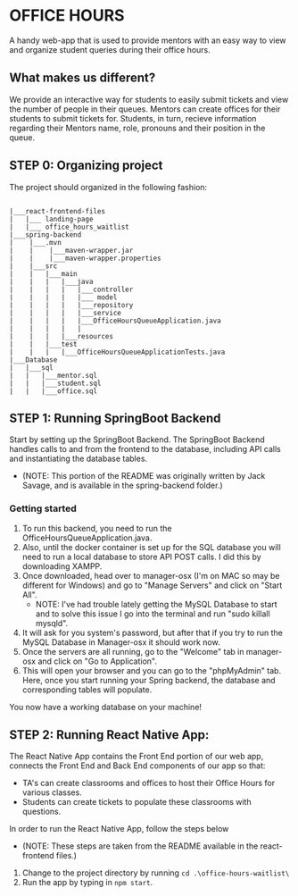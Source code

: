 # OFFICE HOURS

A handy web-app that is used to provide mentors with an easy way to view and organize student queries during their office hours.

## What makes us different? 

We provide an interactive way for students to easily submit tickets and view the number of people in their queues. Mentors can create offices for their students to submit tickets for. Students, in turn, recieve information regarding their Mentors name, role, pronouns and their position in the queue. 

## STEP 0: Organizing project
The project should organized in the following fashion:
``` 

|___react-frontend-files
|   |___ landing-page
|   |___ office_hours_waitlist
|___spring-backend
|    |___.mvn
|    |    |___maven-wrapper.jar
|    |    |___maven-wrapper.properties
|    |___src
|    |   |___main
|    |   |   |___java
|    |   |   |   |___controller
|    |   |   |   |___ model
|    |   |   |   |___repository
|    |   |   |   |___service
|    |   |   |   |___OfficeHoursQueueApplication.java
|    |   |   |   |
|    |   |   |___resources     
|    |   |___test
|    |   |   |___OfficeHoursQueueApplicationTests.java
|___Database
|   |___sql
|   |   |___mentor.sql
|   |   |___student.sql
|   |   |___office.sql

```
## STEP 1: Running SpringBoot Backend 

Start by setting up the SpringBoot Backend. The SpringBoot Backend handles calls to and from the frontend to the database, including API calls and instantiating the database tables.

- (NOTE: This portion of the README was originally written by Jack Savage, and is available in the spring-backend folder.)

### Getting started

1. To run this backend, you need to run the OfficeHoursQueueApplication.java. 
1. Also, until the docker container is set up for the SQL database you will need to run a local database to store API POST calls. I did this by downloading XAMPP. 
1. Once downloaded, head over to manager-osx (I'm on MAC so may be different for Windows) and go to "Manage Servers" and click on "Start All". 
    - NOTE: I've had trouble lately getting the MySQL Database to start and to solve this issue I go into the terminal and run "sudo killall mysqld". 
1. It will ask for you system's password, but after that if you try to run the MySQL Database in Manager-osx it should work now. 
1. Once the servers are all running, go to the "Welcome" tab in manager-osx and click on "Go to Application". 
1. This will open your browser and you can go to the "phpMyAdmin" tab. Here, once you start running your Spring backend, the database and corresponding tables will populate. 

You now have a working database on your machine!

## STEP 2: Running React Native App: 

The React Native App contains the Front End portion of our web app, connects the Front End and Back End components of our app so that: 
- TA's can create classrooms and offices to host their Office Hours for various classes.
- Students can create tickets to populate these classrooms with questions.

In order to run the React Native App, follow the steps below 
- (NOTE: These steps are taken from the README available in the react-frontend files.)

1. Change to the project directory by running `cd .\office-hours-waitlist\`
1. Run the app by typing in `npm start`.






